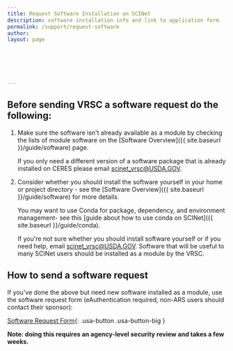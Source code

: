```yaml
---
title: Request Software Installation on SCINet
description: software installation info and link to application form
permalink: /support/request-software
author:
layout: page

 




---
```


## Before sending VRSC a software request do the following:

1. Make sure the software isn't already available as a module by checking the lists of module software on the [Software Overview]({{ site.baseurl }}/guide/software) page.

   If you only need a different version of a software package that is already installed on CERES please email [scinet_vrsc@USDA.GOV](mailto:scinet_vrsc@USDA.GOV?subject=software%20request%20-%20add%20different%20version).

2. Consider whether you should install the software yourself in your home or project directory - see the [Software Overview]({{ site.baseurl }}/guide/software) for more details.

   You may want to use Conda for package, dependency, and environment management- see this [guide about how to use conda on SCINet]({{ site.baseurl }}/guide/conda).

   If you're not sure whether you should install software yourself or if you need help, email [scinet_vrsc@USDA.GOV](mailto:scinet_vrsc@USDA.GOV?subject=help%20with%20software). Software that will be useful to many SCINet users should be installed as a module by the VRSC.


## How to send a software request
If you've done the above but need new software installed as a module, use the software request form (eAuthentication required, non-ARS users should contact their sponsor):

[Software Request Form](https://e.arsnet.usda.gov/sites/OCIO/scinet/Pages/SCINet-New-Application.aspx){: .usa-button .usa-button-big }

**Note: doing this requires an agency-level security review and takes a few weeks.**
